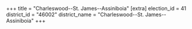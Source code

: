 +++
title = "Charleswood--St. James--Assiniboia"
[extra]
election_id = 41
district_id = "46002"
district_name = "Charleswood--St. James--Assiniboia"
+++
